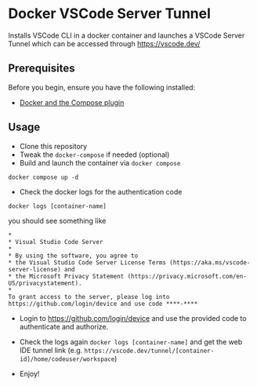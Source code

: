 # Docker VSCode Server Tunnel

Installs VSCode CLI in a docker container and launches a VSCode Server Tunnel which can be accessed through https://vscode.dev/

## Prerequisites

Before you begin, ensure you have the following installed:

- [Docker and the Compose plugin](https://docs.docker.com/engine/install/)

## Usage

- Clone this repository
- Tweak the `docker-compose` if needed (optional)
- Build and launch the container via `docker compose`

```
docker compose up -d
```

- Check the docker logs for the authentication code

```
docker logs [container-name]
```

you should see something like

```
*
* Visual Studio Code Server
*
* By using the software, you agree to
* the Visual Studio Code Server License Terms (https://aka.ms/vscode-server-license) and
* the Microsoft Privacy Statement (https://privacy.microsoft.com/en-US/privacystatement).
*
To grant access to the server, please log into https://github.com/login/device and use code ****-****
```

- Login to https://github.com/login/device and use the provided code to authenticate and authorize.

- Check the logs again `docker logs [container-name]` and get the web IDE tunnel link (e.g. `https://vscode.dev/tunnel/[container-id]/home/codeuser/workspace`)

- Enjoy!